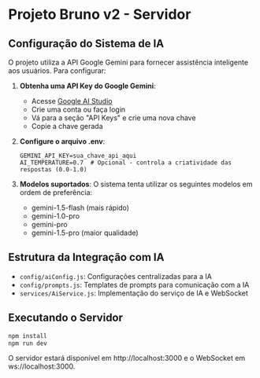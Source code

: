 # Projeto Bruno v2 - Servidor

## Configuração do Sistema de IA

O projeto utiliza a API Google Gemini para fornecer assistência inteligente aos usuários. Para configurar:

1. **Obtenha uma API Key do Google Gemini**:
   - Acesse [Google AI Studio](https://makersuite.google.com/)
   - Crie uma conta ou faça login
   - Vá para a seção "API Keys" e crie uma nova chave
   - Copie a chave gerada

2. **Configure o arquivo .env**:
   ```
   GEMINI_API_KEY=sua_chave_api_aqui
   AI_TEMPERATURE=0.7  # Opcional - controla a criatividade das respostas (0.0-1.0)
   ```

3. **Modelos suportados**:
   O sistema tenta utilizar os seguintes modelos em ordem de preferência:
   - gemini-1.5-flash (mais rápido)
   - gemini-1.0-pro
   - gemini-pro
   - gemini-1.5-pro (maior qualidade)

## Estrutura da Integração com IA

- `config/aiConfig.js`: Configurações centralizadas para a IA
- `config/prompts.js`: Templates de prompts para comunicação com a IA
- `services/AiService.js`: Implementação do serviço de IA e WebSocket

## Executando o Servidor

```bash
npm install
npm run dev
```

O servidor estará disponível em http://localhost:3000 e o WebSocket em ws://localhost:3000.
